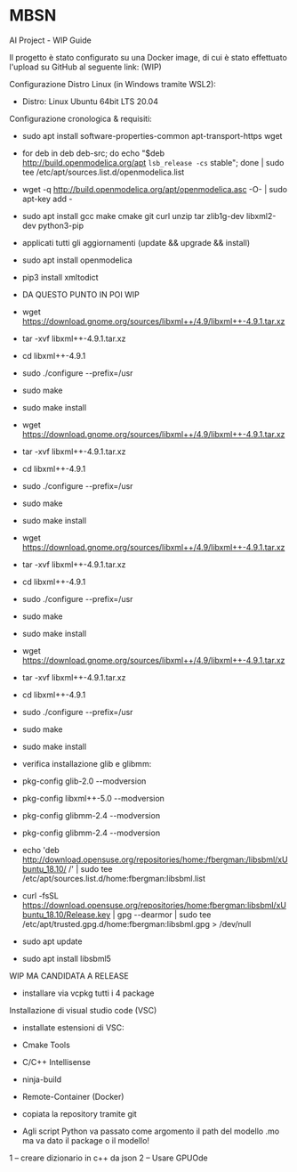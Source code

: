 # MBSN
AI Project - WIP Guide

Il progetto è stato configurato su una Docker image, di cui è stato effettuato l'upload su GitHub al seguente link: (WIP)


Configurazione Distro Linux (in Windows tramite WSL2):
- Distro: Linux Ubuntu 64bit LTS 20.04



Configurazione cronologica & requisiti:
- sudo apt install software-properties-common apt-transport-https wget

- for deb in deb deb-src; do echo "$deb http://build.openmodelica.org/apt `lsb_release -cs` stable"; done | sudo tee /etc/apt/sources.list.d/openmodelica.list

- wget -q http://build.openmodelica.org/apt/openmodelica.asc -O- | sudo apt-key add - 

- sudo apt install
                  gcc
                  make
                  cmake
                  git
                  curl
                  unzip
                  tar
                  zlib1g-dev libxml2-dev
                  python3-pip
                  

- applicati tutti gli aggiornamenti (update && upgrade && install)

- sudo apt install openmodelica

- pip3 install xmltodict

- DA QUESTO PUNTO IN POI WIP

- wget https://download.gnome.org/sources/libxml++/4.9/libxml++-4.9.1.tar.xz
- tar -xvf libxml++-4.9.1.tar.xz
- cd libxml++-4.9.1
- sudo ./configure --prefix=/usr
- sudo make
- sudo make install

- wget https://download.gnome.org/sources/libxml++/4.9/libxml++-4.9.1.tar.xz
- tar -xvf libxml++-4.9.1.tar.xz
- cd libxml++-4.9.1
- sudo ./configure --prefix=/usr
- sudo make
- sudo make install

- wget https://download.gnome.org/sources/libxml++/4.9/libxml++-4.9.1.tar.xz
- tar -xvf libxml++-4.9.1.tar.xz
- cd libxml++-4.9.1
- sudo ./configure --prefix=/usr
- sudo make
- sudo make install

- wget https://download.gnome.org/sources/libxml++/4.9/libxml++-4.9.1.tar.xz
- tar -xvf libxml++-4.9.1.tar.xz
- cd libxml++-4.9.1
- sudo ./configure --prefix=/usr
- sudo make
- sudo make install


- verifica installazione glib e glibmm:
- pkg-config glib-2.0 --modversion
- pkg-config libxml++-5.0 --modversion
- pkg-config glibmm-2.4 --modversion
- pkg-config glibmm-2.4 --modversion

- echo 'deb http://download.opensuse.org/repositories/home:/fbergman:/libsbml/xUbuntu_18.10/ /' | sudo tee /etc/apt/sources.list.d/home:fbergman:libsbml.list

- curl -fsSL https://download.opensuse.org/repositories/home:fbergman:libsbml/xUbuntu_18.10/Release.key | gpg --dearmor | sudo tee /etc/apt/trusted.gpg.d/home:fbergman:libsbml.gpg > /dev/null

- sudo apt update

- sudo apt install libsbml5


WIP MA CANDIDATA A RELEASE
- installare via vcpkg tutti i 4 package


Installazione di visual studio code (VSC)
- installate estensioni di VSC:
- Cmake Tools
- C/C++ Intellisense
- ninja-build
- Remote-Container (Docker)
- copiata la repository tramite git



- Agli script Python va passato come argomento il path del modello .mo ma va dato il package o il modello!

1 – creare dizionario in c++ da json
2 – Usare GPUOde

